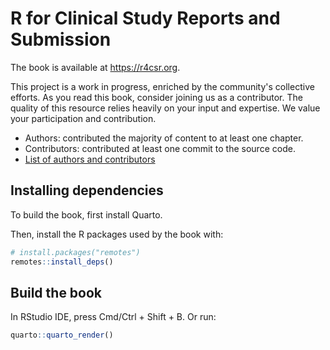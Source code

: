 # R for Clinical Study Reports and Submission

The book is available at <https://r4csr.org>.

This project is a work in progress, enriched by the community's collective efforts.
As you read this book, consider joining us as a contributor.
The quality of this resource relies heavily on your input and expertise.
We value your participation and contribution.

- Authors: contributed the majority of content to at least one chapter.
- Contributors: contributed at least one commit to the source code.
- [List of authors and contributors](https://r4csr.org/preface.html#authors-and-contributors)

## Installing dependencies

To build the book, first install Quarto.

Then, install the R packages used by the book with:

```r
# install.packages("remotes")
remotes::install_deps()
```

## Build the book

In RStudio IDE, press Cmd/Ctrl + Shift + B. Or run:

```r
quarto::quarto_render()
```
